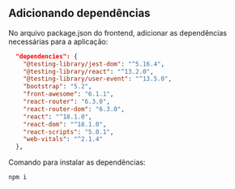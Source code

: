 ## Adicionando dependências

No arquivo package.json do frontend, adicionar as dependências necessárias para a aplicação:

```json
  "dependencies": {
    "@testing-library/jest-dom": "^5.16.4",
    "@testing-library/react": "^13.2.0",
    "@testing-library/user-event": "^13.5.0",
    "bootstrap": "5.2",
    "front-awesome": "6.1.1",
    "react-router": "6.3.0",
    "react-router-dom": "6.3.0",
    "react": "^18.1.0",
    "react-dom": "^18.1.0",
    "react-scripts": "5.0.1",
    "web-vitals": "^2.1.4"
  },
```

Comando para instalar as dependências:

```
npm i
```
